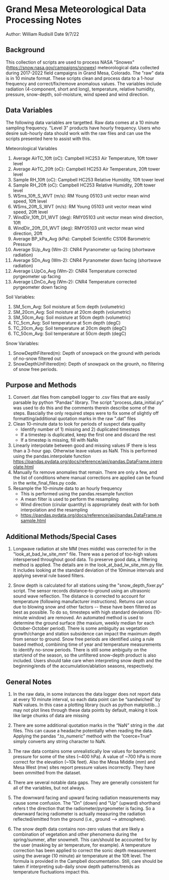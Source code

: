 # Grand Mesa Meteorological Data Processing Notes 
Author: William Rudisill
Date 9/7/22


## Background
This collection of scripts are used to process NASA "Snowex" (https://snow.nasa.gov/campaigns/snowex) meteorological data collected during 2017-2022 field campaigns in Grand Mesa, Colorado. The "raw" data is in 10 minute format. These scripts clean and process data to a 1-hour frequency and correct/fix/remove anomalous values. The variables include radiation (4-component, short and long), temperature, relative humidity, pressure, snow-depth, soil-moisture, wind speed and wind direction.


## Data Variables 
The following data variables are targetted. Raw data comes at a 10 minute sampling frequency. "Level 3" products have hourly frequency. Users who desire sub-hourly data should work with the raw files and can use the scripts presented here to assist with this. 

Meteorological Variables
1. Average AirTC_10ft (oC): Campbell HC253 Air Temperature, 10ft tower level
2. Average AirTC_20ft (oC): Campbell HC253 Air Temperature, 20ft tower level
3. Sample RH_10ft (oC): Campbell HC253 Relative Humidity, 10ft tower level
4. Sample RH_20ft (oC): Campbell HC253 Relative Humidity, 20ft tower level
5. WSms_10ft_S_WVT (m/s): RM Young 05103 unit vector mean wind speed, 10ft level
6. WSms_20ft_S_WVT (m/s): RM Young 05103 unit vector mean wind speed, 20ft level
7. WindDir_10ft_D1_WVT (deg): RMY05103 unit vector mean wind direction, 10ft
8. WindDir_20ft_D1_WVT (deg): RMY05103 unit vector mean wind direction, 20ft
9. Average BP_kPa_Avg (kPa): Campbell Scientific CS106 Barometric Pressure
10. Average SUp_Avg (Wm-2): CNR4 Pyranometer up facing (shortwave radiation)
11. Average SDn_Avg (Wm-2): CNR4 Pyranometer down facing (shortwave radiation)
12. Average LUpCo_Avg (Wm-2): CNR4 Temperature corrected pyrgeometer up facing
13. Average LDnCo_Avg (Wm-2): CNR4 Temperature corrected pyrgeometer down facing

Soil Variables:
1. SM_5cm_Avg: Soil moisture at 5cm depth (volumetric)
2. SM_20cm_Avg: Soil moisture at 20cm depth (volumetric)
3. SM_50cm_Avg: Soil moisture at 50cm depth (volumetric)
4. TC_5cm_Avg: Soil temperature at 5cm depth  (degC)
5. TC_20cm_Avg: Soil temperature at 20cm depth (degC)
6. TC_50cm_Avg: Soil temperature at 50cm depth (degC)

Snow Variables:
1. SnowDepthFiltered(m): Depth of snowpack on the ground with periods of no-snow filtered out
2. SnowDepthUnFiltered(m): Depth of snowpack on the grounh, no filtering of snow free periods.

## Purpose and Methods

1. Convert .dat files from campbell logger to .csv files that are easily parsable by python “Pandas” library. The script "process_data_initial.py" was used to do this and the comments therein describe some of the steps. Bascially the only required steps were to fix some of slightly off formatting/additional quotation marks in the raw ".dat" files 
3. Clean 10-minute data to look for periods of suspect data quality 
   * Identify number of 1) missing and 2) duplicated timesteps
   * If a timestep is duplicated, keep the first one and discard the rest  
   * If a timestep is missing, fill with NaNs
4. Linearly interpolate between good and missing values IF there is less than a 3-hour gap. Otherwise leave values as NaN. This is performed using the pandas.interpolate function
https://pandas.pydata.org/docs/reference/api/pandas.DataFrame.interpolate.html
4. Manually fix remove anomalies that remain. There are only a few, and the list of conditions where manual corrections are applied can be found in the write_final_files.py code. 
5. Resample the 10-minute data to an hourly frequency 
   * This is performed using the pandas.resample function
   * A mean filter is used to perform the resampling 
   * Wind direction (cirular quantity) is appropriately dealt with for both interpolation and the resampling 
   * https://pandas.pydata.org/docs/reference/api/pandas.DataFrame.resample.html	

## Additional Methods/Special Cases
1. Longwave radiation at site MM (mes middle) was corrected for in the "look_at_bad_lw_site_mm" file. There was a period of too-high values interspersed throughout good data. To preserve good data, a filtering method is applied. The details are in the look_at_bad_lw_site_mm.py file.  It includes looking at the standard deviation of the 10minue intervals and applying several rule based filters. 

2. Snow depth is calculated for all stations using the "snow_depth_fixer.py" script. The sensor records distance-to-ground using an ultrasonic sound wave reflection. The distance is corrected to account for temperature (following manufacturer instructions). Returns can occur due to blowing snow and other factors -- these have been filtered as best as possible. To do so, timesteps with high standard deviations (10-minute window) are removed. An automated method is used to determine the ground surface (the maxium, weekly median for each October-October period). There is some ambiguity as vegetation growth/change and station subsidence can impact the maximum depth from sensor to ground. Snow free periods are identified using a rule based method, combining time of year and temperature measurements to identify no-snow periods. There is still some ambiguity on the start/end of the season, so the unfiltered snow-depth product is also included. Users should take care when interpreting snow depth and the beginning/ends of the accumulation/ablation seasons, respectively. 


## General Notes
1. In the raw data, in some instances the data logger does not report data at every 10 minute interval, so each data point can be “sandwiched” by NaN values. In this case a plotting library (such as python matplotlib…) may not plot lines through these data points by default, making it look like large chunks of data are missing 

2. There are some additional quotation marks in the “NaN” string in the .dat files. This can cause a headache potentially when reading the data. Applying the pandas “.to_numeric” method with the “coerce=True” simply converts any string character to NaN. 

3. The raw data contains some unrealistically low values for barometric pressure for some of the sites (~400 hPa). A value of ~700 hPa is more correct for the elevation (~10k feet). Also the Mesa Middle (mm) and Mesa West (mw) sites report pressure values incorrectly. They have been ommitted from the dataset. 

4. There are several notable data gaps. They are generally consistent for all of the variables, but not always. 

5. The downward facing and upward facing radiation measurements may cause some confusion. The "Dn" (down) and "Up" (upward) shorthand refers t the direction that the radiometer/pyrgeometer is facing. So a downward facing radiometer is actually measuring the radiation reflected/emitted from the ground (i.e., ground --> atmosphere). 

6. The snow depth data contains non-zero values that are likely a combination of vegetation and other phenomena during the spring/summer, after snowmelt. This can/should be accounted for by the user (masking by air temperature, for example). A temperature correction has been applied to correct the sonic depth measurement using the average (10 minute) air temperature at the 10ft level. The formula is provided in the Campbell documentation. Still, care should be taken if interpreting sub-daily snow depth patterns/trends as temperature fluctuations impact this. 


